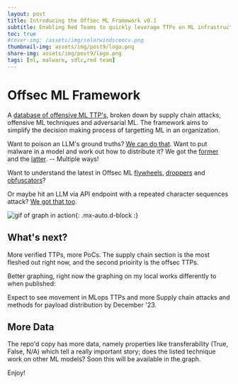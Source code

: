 ```yaml
---
layout: post
title: Introducing the Offsec ML Framework v0.1
subtitle: Enabling Red Teams to quickly leverage TTPs on ML infrastructure
toc: true
#cover-img: /assets/img/solarwindsceocv.png
thumbnail-img: assets/img/post9/logo.png
share-img: assets/img/post9/logo.png
tags: [ml, malware, sdlc,red team]
---
```



# Offsec ML Framework 

A [database of offensive ML TTP's](https://wiki.offsecml.com/Welcome+to+the+Offensive+ML+Framework), broken down by supply chain attacks, offensive ML techniques and adversarial ML.  The framework aims to simplify the decision making process of targetting ML in an organization.


Want to poison an LLM's ground truths? [We can do that](https://wiki.offsecml.com/Adversarial+ML/LLM+Attacks/Using+Access+to+a+Model+Registry/Modify+an+LLMs+ground+truths). Want to put malware in a model and work out how to distribute it? We got the [former](https://wiki.offsecml.com/Supply+Chain+Attacks/Models/Using+Keras+Lambda+Layers) and the [latter](https://wiki.offsecml.com/Supply+Chain+Attacks/Public+Model+Registries/Using+a+Huggingface+Watering+Hole). -- Multiple ways!


Want to understand the latest in Offsec ML [flywheels](https://wiki.offsecml.com/Offensive+ML/Flywheels/Nemesis), [droppers](https://wiki.offsecml.com/Offensive+ML/Droppers/Deep-Drop) and [obfuscators](https://wiki.offsecml.com/Offensive+ML/Obfuscators/markovobfuscate)? 

Or maybe hit an LLM via API endpoint with a repeated character sequences attack? [We got that too](https://wiki.offsecml.com/Adversarial+ML/LLM+Attacks/Using+an++API+Endpoint+or+Black+Box/Prompt+Injection/Using+Repeated+Character+Sequences). 

![gif of graph in action](/assets/img/post9/graph_view.gif){: .mx-auto.d-block :} 


## What's next?

More verified TTPs, more PoCs. The supply chain section is the most fleshed out right now, and the second prioirity is the offsec TTPs. 

Better graphing, right now the graphing on my local works differently to when published: 

Expect to see movement in MLops TTPs and more Supply chain attacks and methods for payload distribution by December '23. 

## More Data

The repo'd copy has more data, namely properties like transferability (True, False, N/A) which tell a really important story; does the listed technique work on other ML models?  Soon this will be available in the graph. 


Enjoy!